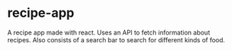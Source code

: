 # recipe-app
A recipe app made with react. Uses an API to fetch information about recipes. Also consists of a search bar to search for different kinds of food.
